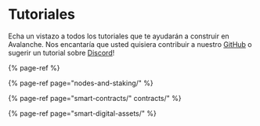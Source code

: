 # Tutoriales

Echa un vistazo a todos los tutoriales que te ayudarán a construir en Avalanche. Nos encantaría que usted quisiera contribuir a nuestro [GitHub](https://github.com/ava-labs) o sugerir un tutorial sobre [Discord](https://chat.avax.network)!

{% page-ref %}

{% page-ref page="nodes-and-staking/" %}

{% page-ref page="smart-contracts/" contracts/" %}

{% page-ref page="smart-digital-assets/" %}



